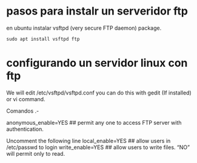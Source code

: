 # pasos para instalr un serveridor ftp

en ubuntu instalar vsftpd (very secure FTP daemon) package.

    sudo apt install vsftpd ftp


# configurando un servidor linux con ftp

We will edit /etc/vsftpd/vsftpd.conf you can do this with gedit (If installed) or vi command.

Comandos .-

anonymous_enable=YES  ##   permit any one to access FTP server with authentication.

Uncomment the following line
local_enable=YES        ##                            allow users in /etc/passwd to login
write_enable=YES          ##                   allow users to write files. “NO” will permit only to read.


